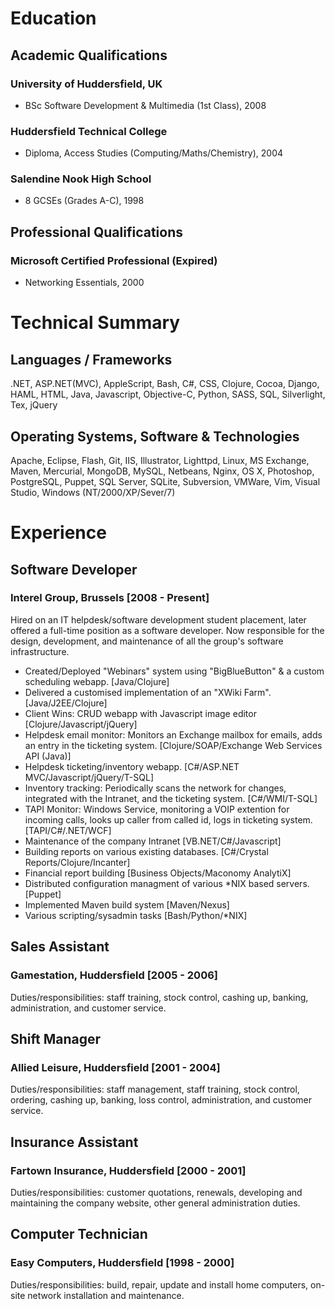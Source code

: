 

# Education

## Academic Qualifications

### University of Huddersfield, UK
- BSc Software Development & Multimedia (1st Class), 2008

### Huddersfield Technical College
- Diploma, Access Studies (Computing/Maths/Chemistry), 2004

### Salendine Nook High School
- 8 GCSEs (Grades A-C), 1998

## Professional Qualifications

### Microsoft Certified Professional (Expired)
- Networking Essentials, 2000

# Technical Summary

## Languages / Frameworks
.NET, ASP.NET(MVC), AppleScript, Bash, C#, CSS, Clojure, Cocoa, Django, HAML, HTML, Java, Javascript, Objective-C, Python, SASS, SQL, Silverlight, Tex, jQuery

## Operating Systems, Software & Technologies
Apache, Eclipse, Flash, Git, IIS, Illustrator, Lighttpd, Linux, MS Exchange, Maven, Mercurial, MongoDB, MySQL, Netbeans, Nginx, OS X, Photoshop, PostgreSQL, Puppet, SQL Server, SQLite, Subversion, VMWare, Vim, Visual Studio, Windows (NT/2000/XP/Sever/7)

# Experience

## Software Developer

### Interel Group, Brussels  [2008 - Present]
Hired on an IT helpdesk/software development student placement, later offered a full-time position as a software developer. Now responsible for the design, development, and maintenance of all the group's software infrastructure.
- Created/Deployed "Webinars" system using "BigBlueButton" & a custom scheduling webapp. [Java/Clojure]
- Delivered a customised implementation of an "XWiki Farm". [Java/J2EE/Clojure]
- Client Wins: CRUD webapp with Javascript image editor [Clojure/Javascript/jQuery]
- Helpdesk email monitor: Monitors an Exchange mailbox for emails, adds an entry in the ticketing system. [Clojure/SOAP/Exchange Web Services API (Java)]
- Helpdesk ticketing/inventory webapp. [C#/ASP.NET MVC/Javascript/jQuery/T-SQL]
- Inventory tracking: Periodically scans the network for changes, integrated with the Intranet, and the ticketing system. [C#/WMI/T-SQL]
- TAPI Monitor: Windows Service, monitoring a VOIP extention for incoming calls, looks up caller from called id, logs in ticketing system. [TAPI/C#/.NET/WCF]
- Maintenance of the company Intranet [VB.NET/C#/Javascript]
- Building reports on various existing databases. [C#/Crystal Reports/Clojure/Incanter]
- Financial report building [Business Objects/Maconomy AnalytiX]
- Distributed configuration managment of various *NIX based servers. [Puppet]
- Implemented Maven build system [Maven/Nexus]
- Various scripting/sysadmin tasks [Bash/Python/*NIX]

## Sales Assistant

### Gamestation, Huddersfield [2005 - 2006]
Duties/responsibilities: staff training, stock control, cashing up, banking, administration, and customer service.

## Shift Manager

### Allied Leisure, Huddersfield [2001 - 2004]
Duties/responsibilities: staff management, staff training, stock control, ordering, cashing up, banking, loss control, administration, and customer service.

## Insurance Assistant

### Fartown Insurance, Huddersfield [2000 - 2001]
Duties/responsibilities: customer quotations, renewals, developing and maintaining the company website, other general administration duties.

## Computer Technician

### Easy Computers, Huddersfield [1998 - 2000]
Duties/responsibilities: build, repair, update and install home computers, on-site network installation and maintenance.